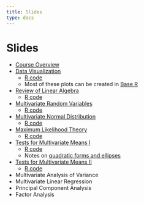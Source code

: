 ```yaml
---
title: Slides
type: docs
---
```


# Slides

  - [Course Overview](overview.pdf)
  - [Data Visualization](visualization.pdf)
    + [R code](visualization.R)
    + Most of these plots can be created in [Base R](visualization-baseR.R)
  - [Review of Linear Algebra](review-linear-algebra.pdf)
    + [R code](review-linear-algebra.R)
  - [Multivariate Random Variables](multivariate-random-variables.pdf)
    + [R code](multivariate-random-variables.R)
  - [Multivariate Normal Distribution](multivariate-normal.pdf)
    + [R code](multivariate-normal.R)
  - [Maximum Likelihood Theory](maximum-likelihood.pdf)
    + [R code](maximum-likelihood.R)
  - [Tests for Multivariate Means I](testing-means.pdf)
    + [R code](testing-means.R)
    + Notes on [quadratic forms and ellipses](quadratic_forms_ellipses.pdf)
  - [Tests for Multivariate Means II](testing-means-ii.pdf)
    + [R code](testing-means-ii.R)
  - Multivariate Analysis of Variance
  - Multivariate Linear Regression
  - Principal Component Analysis
  - Factor Analysis
